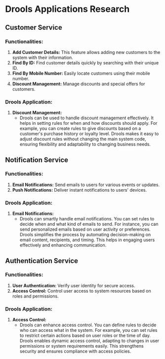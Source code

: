 # Drools Applications Research

## Customer Service

### Functionalities:
1. **Add Customer Details:** This feature allows adding new customers to the system with their information.
2. **Find By ID:** Find customer details quickly by searching with their unique ID.
3. **Find By Mobile Number:** Easily locate customers using their mobile number.
4. **Discount Management:** Manage discounts and special offers for customers.

### Drools Application:
1. **Discount Management:**
   - Drools can be used to handle discount management effectively. It helps in setting rules for when and how discounts should apply. For example, you can create rules to give discounts based on a customer's purchase history or loyalty level. Drools makes it easy to adjust discount rules without changing the main system code, ensuring flexibility and adaptability to changing business needs.

## Notification Service

### Functionalities:
1. **Email Notifications:** Send emails to users for various events or updates.
2. **Push Notifications:** Deliver instant notifications to users' devices.

### Drools Application:
1. **Email Notifications:**
   - Drools can smartly handle email notifications. You can set rules to decide when and what kind of emails to send. For instance, you can send personalized emails based on user activity or preferences. Drools simplifies the process by automating decision-making on email content, recipients, and timing. This helps in engaging users effectively and enhancing communication.

## Authentication Service

### Functionalities:
1. **User Authentication:** Verify user identity for secure access.
2. **Access Control:** Control user access to system resources based on roles and permissions.

### Drools Application:
1. **Access Control:**
   - Drools can enhance access control. You can define rules to decide who can access what in the system. For example, you can set rules to restrict certain actions based on user roles or the time of day. Drools enables dynamic access control, adapting to changes in user permissions or system requirements easily. This strengthens security and ensures compliance with access policies.


